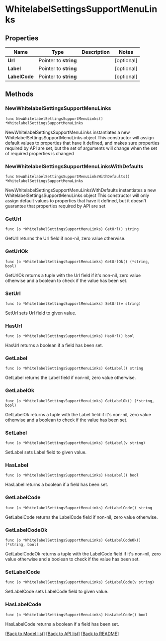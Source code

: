 # WhitelabelSettingsSupportMenuLinks

## Properties

Name | Type | Description | Notes
------------ | ------------- | ------------- | -------------
**Url** | Pointer to **string** |  | [optional] 
**Label** | Pointer to **string** |  | [optional] 
**LabelCode** | Pointer to **string** |  | [optional] 

## Methods

### NewWhitelabelSettingsSupportMenuLinks

`func NewWhitelabelSettingsSupportMenuLinks() *WhitelabelSettingsSupportMenuLinks`

NewWhitelabelSettingsSupportMenuLinks instantiates a new WhitelabelSettingsSupportMenuLinks object
This constructor will assign default values to properties that have it defined,
and makes sure properties required by API are set, but the set of arguments
will change when the set of required properties is changed

### NewWhitelabelSettingsSupportMenuLinksWithDefaults

`func NewWhitelabelSettingsSupportMenuLinksWithDefaults() *WhitelabelSettingsSupportMenuLinks`

NewWhitelabelSettingsSupportMenuLinksWithDefaults instantiates a new WhitelabelSettingsSupportMenuLinks object
This constructor will only assign default values to properties that have it defined,
but it doesn't guarantee that properties required by API are set

### GetUrl

`func (o *WhitelabelSettingsSupportMenuLinks) GetUrl() string`

GetUrl returns the Url field if non-nil, zero value otherwise.

### GetUrlOk

`func (o *WhitelabelSettingsSupportMenuLinks) GetUrlOk() (*string, bool)`

GetUrlOk returns a tuple with the Url field if it's non-nil, zero value otherwise
and a boolean to check if the value has been set.

### SetUrl

`func (o *WhitelabelSettingsSupportMenuLinks) SetUrl(v string)`

SetUrl sets Url field to given value.

### HasUrl

`func (o *WhitelabelSettingsSupportMenuLinks) HasUrl() bool`

HasUrl returns a boolean if a field has been set.

### GetLabel

`func (o *WhitelabelSettingsSupportMenuLinks) GetLabel() string`

GetLabel returns the Label field if non-nil, zero value otherwise.

### GetLabelOk

`func (o *WhitelabelSettingsSupportMenuLinks) GetLabelOk() (*string, bool)`

GetLabelOk returns a tuple with the Label field if it's non-nil, zero value otherwise
and a boolean to check if the value has been set.

### SetLabel

`func (o *WhitelabelSettingsSupportMenuLinks) SetLabel(v string)`

SetLabel sets Label field to given value.

### HasLabel

`func (o *WhitelabelSettingsSupportMenuLinks) HasLabel() bool`

HasLabel returns a boolean if a field has been set.

### GetLabelCode

`func (o *WhitelabelSettingsSupportMenuLinks) GetLabelCode() string`

GetLabelCode returns the LabelCode field if non-nil, zero value otherwise.

### GetLabelCodeOk

`func (o *WhitelabelSettingsSupportMenuLinks) GetLabelCodeOk() (*string, bool)`

GetLabelCodeOk returns a tuple with the LabelCode field if it's non-nil, zero value otherwise
and a boolean to check if the value has been set.

### SetLabelCode

`func (o *WhitelabelSettingsSupportMenuLinks) SetLabelCode(v string)`

SetLabelCode sets LabelCode field to given value.

### HasLabelCode

`func (o *WhitelabelSettingsSupportMenuLinks) HasLabelCode() bool`

HasLabelCode returns a boolean if a field has been set.


[[Back to Model list]](../README.md#documentation-for-models) [[Back to API list]](../README.md#documentation-for-api-endpoints) [[Back to README]](../README.md)


